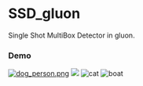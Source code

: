 # SSD_gluon
Single Shot MultiBox Detector in gluon.



### Demo

[![dog_person.png](https://i.loli.net/2018/03/21/5ab1dcab02d59.png)](https://i.loli.net/2018/03/21/5ab1dcab02d59.png)
![](http://7xkgro.com1.z0.glb.clouddn.com/18-3-23/11074881.jpg)
![cat](http://7xkgro.com1.z0.glb.clouddn.com/18-3-23/15539034.jpg)
![boat](http://7xkgro.com1.z0.glb.clouddn.com/18-3-23/8546617.jpg)